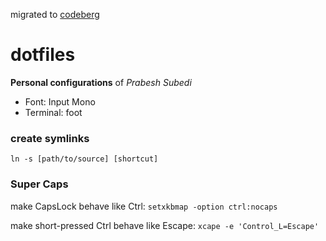 migrated to [codeberg](https://codeberg.org/pravuX/dotfiles)
# dotfiles
**Personal configurations** of *Prabesh Subedi*

- Font: Input Mono
- Terminal: foot
### create symlinks
`ln -s [path/to/source] [shortcut]`

### Super Caps
 make CapsLock behave like Ctrl:
`setxkbmap -option ctrl:nocaps`

 make short-pressed Ctrl behave like Escape:
`xcape -e 'Control_L=Escape'`
